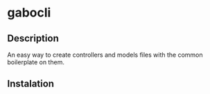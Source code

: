 # gabocli 

## Description

An easy way to create controllers and models files with the common boilerplate on them. 

## Instalation 

